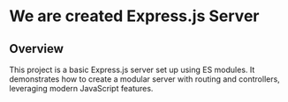 # We are created Express.js Server

## Overview

This project is a basic Express.js server set up using ES modules. It demonstrates how to create a modular server with routing and controllers, leveraging modern JavaScript features.
